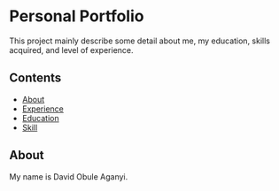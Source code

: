 # Personal Portfolio

This project mainly describe some detail about me, my education, skills acquired, and level of experience.

## Contents

- [About](#about)
- [Experience](#experience)
- [Education](#education)
- [Skill](#skill)

## About

My name is David Obule Aganyi.  
